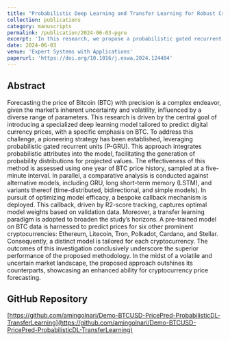 ```yaml
---
title: "Probabilistic Deep Learning and Transfer Learning for Robust Cryptocurrency Price Prediction"
collection: publications
category: manuscripts
permalink: /publication/2024-06-03-pgru
excerpt: 'In this research, we propose a probabilistic gated recurrent unit (P-GRU) model for accurate Bitcoin price prediction, outperforming traditional deep learning models in capturing market volatility and uncertainty'
date: 2024-06-03
venue: 'Expert Systems with Applications'
paperurl: 'https://doi.org/10.1016/j.eswa.2024.124404'
---
```


## Abstract

Forecasting the price of Bitcoin (BTC) with precision is a complex endeavor, given the market’s inherent uncertainty and volatility, influenced by a diverse range of parameters. This research is driven by the central goal of introducing a specialized deep learning model tailored to predict digital currency prices, with a specific emphasis on BTC. To address this challenge, a pioneering strategy has been established, leveraging probabilistic gated recurrent units (P-GRU). This approach integrates probabilistic attributes into the model, facilitating the generation of probability distributions for projected values. The effectiveness of this method is assessed using one year of BTC price history, sampled at a five-minute interval. In parallel, a comparative analysis is conducted against alternative models, including GRU, long short-term memory (LSTM), and variants thereof (time-distributed, bidirectional, and simple models). In pursuit of optimizing model efficacy, a bespoke callback mechanism is deployed. This callback, driven by R2-score tracking, captures optimal model weights based on validation data. Moreover, a transfer learning paradigm is adopted to broaden the study’s horizons. A pre-trained model on BTC data is harnessed to predict prices for six other prominent cryptocurrencies: Ethereum, Litecoin, Tron, Polkadot, Cardano, and Stellar. Consequently, a distinct model is tailored for each cryptocurrency. The outcomes of this investigation conclusively underscore the superior performance of the proposed methodology. In the midst of a volatile and uncertain market landscape, the proposed approach outshines its counterparts, showcasing an enhanced ability for cryptocurrency price forecasting.

## GitHub Repository

[https://github.com/amingolnari/Demo-BTCUSD-PricePred-ProbabilisticDL-TransferLearning](https://github.com/amingolnari/Demo-BTCUSD-PricePred-ProbabilisticDL-TransferLearning)
